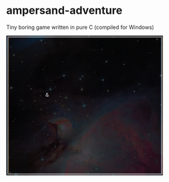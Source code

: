 # ampersand-adventure 
Tiny boring game written in pure C (compiled for Windows)

![Screenshot](https://github.com/uyouthe/ampersand-adventure/blob/master/screenshot.png)

